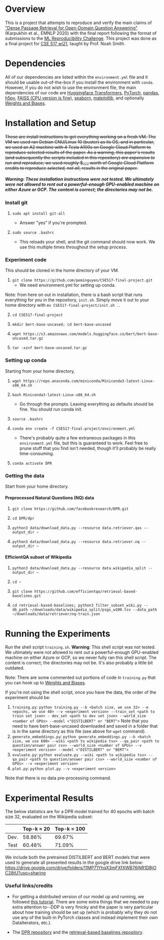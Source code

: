 # Overview

This is a project that attempts to reproduce and verify the main claims of ["Dense Passage Retrieval for Open-Domain Question Answering"](https://arxiv.org/pdf/2004.04906.pdf) (Karpukhin et al., EMNLP 2020) with the final report following the format of submissions to the [ML Reproducibility Challenge](https://paperswithcode.com/rc2020). This project was done as a final project for [CSE 517 wi21](https://docs.google.com/document/d/1gBz2w79DBrGjNGq2TMqJBDIWzUGsQacWFAszZKz6OKI/edit), taught by Prof. Noah Smith.

# Dependencies

All of our dependencies are listed within the `environment.yml` file and it should be usable out-of-the-box if you install the environment with `conda`. However, if you do not wish to use the environment file, the main dependencies of our code are [Huggingface Transformers](https://huggingface.co/transformers/), [PyTorch](https://pytorch.org/), [pandas](https://pandas.pydata.org/), [h5py](https://www.h5py.org/), [FAISS (CPU version is fine)](https://github.com/facebookresearch/faiss), [seaborn](https://seaborn.pydata.org/), [matplotlib](https://matplotlib.org/), and optionally [Weights and Biases](https://wandb.ai/site).

# Installation and Setup

~~These are install instructions to get everything working on a fresh VM. The VM we used ran Debian GNU/Linux 10 (buster) as its OS, and in particular, we used an A2 machine with 4 Tesla A100s on Google Cloud Platform to reproduce selected results of the paper. As a warning, this paper's results (and subsequently the scripts included in this repository) *are expensive to run and reproduce*; we used roughly $___ worth of Google Cloud Platform credits to reproduce *selected, not all*, results in the original paper.~~ 

##### **Warning**: These installation instructions were not tested. We ultimately were not allowed to rent out a powerful-enough GPU-enabled machine on either Azure or GCP. The content is correct; the directories may not be.

### Install git

1. `sudo apt install git-all`
	* Answer "yes" if you're prompted.

2. `sudo source .bashrc`
	* This reloads your shell, and the git command should now work. We use this multiple times throughout the setup process.

### Experiment code

This should be cloned in the home directory of your VM.

1. `git clone https://github.com/peminguyen/CSE517-final-project.git`
	* We need environment.yml for setting up conda.

Note: from here on out in installation, there is a bash script that runs everything for you in the repository, `init.sh`. Simply move it out to your home directory with `mv CSE517-final-project/init.sh .`.

2. `cd CSE517-final-project`

3. `mkdir bert-base-uncased; cd bert-base-uncased`
 
4. `wget https://s3.amazonaws.com/models.huggingface.co/bert/bert-base-uncased.tar.gz`

5. `tar -xzvf bert-base-uncased.tar.gz`

### Setting up conda

Starting from your home directory,

1. `wget https://repo.anaconda.com/miniconda/Miniconda3-latest-Linux-x86_64.sh`

2. `bash Miniconda3-latest-Linux-x86_64.sh`
	* Go through the prompts. Leaving everything as defaults should be fine. You should run conda init.

3. `source .bashrc`

4. `conda env create -f CSE517-final-project/environment.yml`
	* There's probably quite a few extraneous packages in this `environment.yml` file, but this is guaranteed to work. Feel free to prune stuff that you find isn't needed, though it'll probably be really time-consuming.

5. `conda activate DPR`

### Getting the data

Start from your home directory.

#### Preprocessed Natural Questions (NQ) data

1. `git clone https://github.com/facebookresearch/DPR.git`

2. `cd DPR/dpr`

3. `python3 data/download_data.py --resource data.retriever.qas --output_dir ~`

4. `python3 data/download_data.py --resource data.retriever.nq --output_dir ~`

#### EfficientQA subset of Wikipedia

1. `python3 data/download_data.py --resource data.wikipedia_split --output_dir ~`

2. `cd ~`

3. `git clone https://github.com/efficientqa/retrieval-based-baselines.git`

4. `cd retrieval-based-baselines; python3 filter_subset_wiki.py --db_path ~/downloads/data/wikipedia_split/psgs_w100.tsv --data_path ~/downloads/data/retriever/nq-train.json`



# Running the Experiments

Run the shell script `training.sh`. **Warning**: This shell script was not tested. We ultimately were not allowed to rent out a powerful-enough GPU-enabled machine on either Azure or GCP, so we never fully ran this shell script. The content is correct; the directories may not be. It's also probably a little bit outdated.

Note: There are some commented out portions of code in `training.py` that you can hook up to [Weights and Biases](https://wandb.ai/site).

If you're not using the shell script, once you have the data, the order of the experiment should be:

1. `training.py`: `python training.py --b <batch size, we use 32> --e <epochs, we use 40> --v <experiment version> --train_set <path to train set json> - dev_set <path to dev set json> --world_size <number of GPUs> --model <"DISTILBERT" or "BERT">` Note that you need to have bert-base-uncased downloaded and saved in a folder that is in the same directory as this file (see above for `wget` command).
2. `generate_embeddings.py`: `python generate_embeddings.py --b <batch size, we use 600> --wiki <path to wikipedia tsv> --qa_pair <path to question/answer pair csv> --world_size <number of GPUs> --v <experiment version> --model <"DISTILBERT" or "BERT">`
4. `evaluate.py`: `python evaluate.py --wiki <path to wikipedia tsv> --qa_pair <path to question/answer pair csv> --world_size <number of GPUs> --v <experiment version>`
5. `plot.py`: `python plot.py --v <experiment version>`

Note that there is no data pre-processing command.

# Experimental Results

The below statistics are for a DPR model trained for 40 epochs with batch size 32, evaluated on the Wikipedia subset:

|| Top-k = 20 | Top-k = 100 |
|-----| --- | ----------- |
|Dev.| 58.86% | 69.67% |
|Test| 60.48% | 71.09% |

We include both the pretrained DISTILBERT and BERT models that were used to generate all presented results in the google drive link below:
https://drive.google.com/drive/folders/11MP71YhqX3mFXfXWB76jNR1DBjOC28tU?usp=sharing 

### Useful links/credits

* For getting a distributed version of our model up and running, we followed [this tutorial](https://yangkky.github.io/2019/07/08/distributed-pytorch-tutorial.html). There are some extra things that we needed to pay extra attention to--DDP is very finicky and the paper is very particular about how training should be set up (which is probably why they do not use any of the built-in PyTorch classes and instead implement their own DataIterators, etc.).

* The [DPR repository](https://github.com/facebookresearch/DPR) and the [retrieval-based baselines repository](https://github.com/efficientqa/retrieval-based-baselines).


